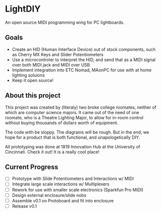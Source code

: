 # LightDIY

An open source MIDI programming wing for PC lightboards. 

## Goals

- Create an HID (Human Interface Device) out of stock components, such as Cherry MX Keys and Slider Potentiometers
- Use a microcontroler to interpret the HID, and send that as a MIDI signal over both MIDI jack and MIDI over USB
- Implement integration into ETC Nomad, MAonPC for use with at home lighting soluions
- Keep it open source!

## About this project

This project was created by (literaly) two broke college roomates, neither of which are computer science majors. It came out of the need of one roomate, who is a Theatre Lighting Major, to allow for in-room control without buying thousands of dollars worth of equipment.

The code with be sloppy. The diagrams will be rough. But in the end, we hope for a product that is both functional, and unapologetically DIY.

All prototyping was done at 1819 Innovation Hub at the University of Cincinnati. Check it out! It is a really cool place!

## Current Progress

- [ ] Prototype with Slide Potentiometers and Interactions w/ MIDI
- [ ] Integrate large scale interactions w/ Multiplexers
- [ ] Rework for use with smaller scale electronics (Sparkfun Pro MIDI)
- [ ] Design external enclosure/slide nobs
- [ ] Assemble v0.1 on Protoboard and fit into enclosure
- [ ] Release v0.1
